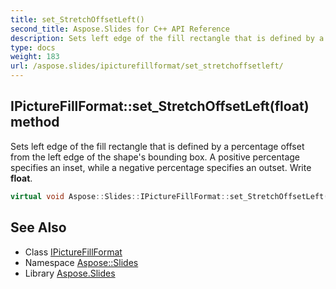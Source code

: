 ```yaml
---
title: set_StretchOffsetLeft()
second_title: Aspose.Slides for C++ API Reference
description: Sets left edge of the fill rectangle that is defined by a percentage offset from the left edge of the shape's bounding box. A positive percentage specifies an inset, while a negative percentage specifies an outset. Write float.
type: docs
weight: 183
url: /aspose.slides/ipicturefillformat/set_stretchoffsetleft/
---
```

## IPictureFillFormat::set_StretchOffsetLeft(float) method


Sets left edge of the fill rectangle that is defined by a percentage offset from the left edge of the shape's bounding box. A positive percentage specifies an inset, while a negative percentage specifies an outset. Write **float**.

```cpp
virtual void Aspose::Slides::IPictureFillFormat::set_StretchOffsetLeft(float value)=0
```

## See Also

* Class [IPictureFillFormat](../)
* Namespace [Aspose::Slides](../../)
* Library [Aspose.Slides](../../../)